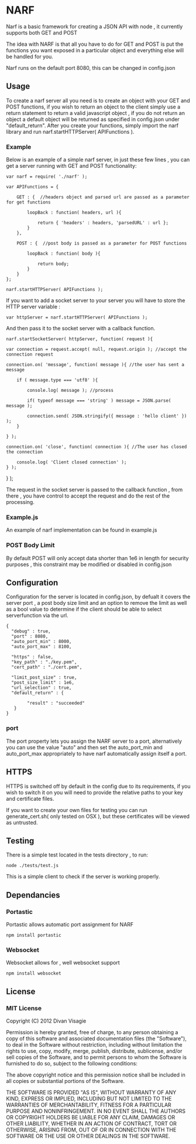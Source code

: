 NARF 
====

Narf is a basic framework for creating a JSON API with node , it currently supports both GET and POST

The idea with NARF is that all you have to do for GET and POST is put the functions you want exposed in a particular object and everything else will be handled for you.

Narf runs on the default port 8080, this can be changed in config.json

## Usage

To create a narf server all you need is to create an object with your GET and POST functions, if you wish to return an object to the client simply use a return statement to return a valid javascript object , if you do not return an object a default object will be returned as specified in config.json under "default_return". After you create your functions, simply import the narf library and run narf.startHTTPServer( APIFunctions ).

### Example 

Below is an example of a simple narf server, in just these few lines , you can get a server running with GET and POST functionality:

	var narf = require( './narf' );

	var APIFunctions = {

		GET : {  //headers object and parsed url are passed as a parameter for get functions

			loopBack : function( headers, url ){
					
				return { 'headers' : headers, 'parsedURL' : url };
			}
		},

		POST : {  //post body is passed as a parameter for POST functions

			loopBack : function( body ){

				return body;
			}
		}
	};

	narf.startHTTPServer( APIFunctions );

If you want to add a socket server to your server you will have to store the HTTP server variable :

	var httpServer = narf.startHTTPServer( APIFunctions );

And then pass it to the socket server with a callback function.

	narf.startSocketServer( httpServer, function( request ){

	var connection = request.accept( null, request.origin ); //accept the connection request

	connection.on( 'message', function( message ){ //the user has sent a message

		if ( message.type === 'utf8' ){

			console.log( message ); //process

			if( typeof message === 'string' ) message = JSON.parse( message );

			connection.send( JSON.stringify({ message : 'hello client' }) );
		}

	} );

	connection.on( 'close', function( connection ){ //The user has closed the connection
		
		console.log( 'Client closed connection' );
	} );

} );

The request in the socket server is passed to the callback function , from there , you have control to accept the request 
and do the rest of the processing.

### Example.js

An example of narf implementation can be found in example.js

### POST Body Limit

By default POST will only accept data shorter than 1e6 in length for security purposes , this
constraint may be modified or disabled in config.json

## Configuration

Configuration for the server is located in config.json, by defualt it covers the server port , a post 
body size limit and an option to remove the limit as well as a bool value to determine if the client should
be able to select serverfunction via the url.

	{
	  "debug" : true,
	  "port" : 8080,
	  "auto_port_min" : 8000,
	  "auto_port_max" : 8100,

	  "https" : false,
	  "key_path" : "./key.pem",
	  "cert_path" : "./cert.pem",

	  "limit_post_size" : true,
	  "post_size_limit" : 1e6,
	  "url_selection" : true,
	  "default_return" : { 

	  		"result" : "succeeded"
	   }
	}

### port

The port property lets you assign the NARF server to a port, alternatively you can use the value "auto" and then set the auto_port_min and auto_port_max appropriately to have narf automatically assign itself a port.

## HTTPS

HTTPS is switched off by default in the config due to its requirements, if you wish to switch it on you will need to provide the relative paths to your key and certificate files.

If you want to create your own files for testing you can run generate_cert.sh( only tested on OSX ), but these certificates will be viewed as untrusted.

## Testing

There is a simple test located in the tests directory , to run:

	node ./tests/test.js 

This is a simple client to check if the server is working properly.

## Dependancies

### Portastic

Portastic allows automatic port assignment for NARF

	npm install portastic

### Websocket

Websocket allows for , well websocket support

	npm install websocket

## License 

### MIT License

Copyright (C) 2012 Divan Visagie

Permission is hereby granted, free of charge, to any person obtaining a copy of this software and associated documentation files (the "Software"), to deal in the Software without restriction, including without limitation the rights to use, copy, modify, merge, publish, distribute, sublicense, and/or sell copies of the Software, and to permit persons to whom the Software is furnished to do so, subject to the following conditions:

The above copyright notice and this permission notice shall be included in all copies or substantial portions of the Software.

THE SOFTWARE IS PROVIDED "AS IS", WITHOUT WARRANTY OF ANY KIND, EXPRESS OR IMPLIED, INCLUDING BUT NOT LIMITED TO THE WARRANTIES OF MERCHANTABILITY, FITNESS FOR A PARTICULAR PURPOSE AND NONINFRINGEMENT. IN NO EVENT SHALL THE AUTHORS OR COPYRIGHT HOLDERS BE LIABLE FOR ANY CLAIM, DAMAGES OR OTHER LIABILITY, WHETHER IN AN ACTION OF CONTRACT, TORT OR OTHERWISE, ARISING FROM, OUT OF OR IN CONNECTION WITH THE SOFTWARE OR THE USE OR OTHER DEALINGS IN THE SOFTWARE.
